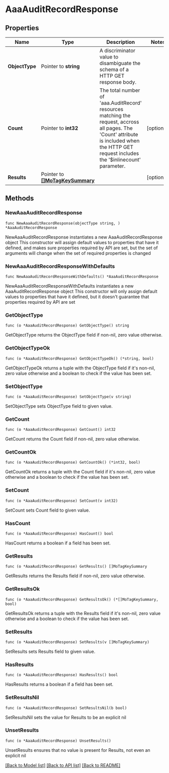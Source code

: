 # AaaAuditRecordResponse

## Properties

Name | Type | Description | Notes
------------ | ------------- | ------------- | -------------
**ObjectType** | Pointer to **string** | A discriminator value to disambiguate the schema of a HTTP GET response body. | 
**Count** | Pointer to **int32** | The total number of &#39;aaa.AuditRecord&#39; resources matching the request, accross all pages. The &#39;Count&#39; attribute is included when the HTTP GET request includes the &#39;$inlinecount&#39; parameter. | [optional] 
**Results** | Pointer to [**[]MoTagKeySummary**](MoTagKeySummary.md) |  | [optional] 

## Methods

### NewAaaAuditRecordResponse

`func NewAaaAuditRecordResponse(objectType string, ) *AaaAuditRecordResponse`

NewAaaAuditRecordResponse instantiates a new AaaAuditRecordResponse object
This constructor will assign default values to properties that have it defined,
and makes sure properties required by API are set, but the set of arguments
will change when the set of required properties is changed

### NewAaaAuditRecordResponseWithDefaults

`func NewAaaAuditRecordResponseWithDefaults() *AaaAuditRecordResponse`

NewAaaAuditRecordResponseWithDefaults instantiates a new AaaAuditRecordResponse object
This constructor will only assign default values to properties that have it defined,
but it doesn't guarantee that properties required by API are set

### GetObjectType

`func (o *AaaAuditRecordResponse) GetObjectType() string`

GetObjectType returns the ObjectType field if non-nil, zero value otherwise.

### GetObjectTypeOk

`func (o *AaaAuditRecordResponse) GetObjectTypeOk() (*string, bool)`

GetObjectTypeOk returns a tuple with the ObjectType field if it's non-nil, zero value otherwise
and a boolean to check if the value has been set.

### SetObjectType

`func (o *AaaAuditRecordResponse) SetObjectType(v string)`

SetObjectType sets ObjectType field to given value.


### GetCount

`func (o *AaaAuditRecordResponse) GetCount() int32`

GetCount returns the Count field if non-nil, zero value otherwise.

### GetCountOk

`func (o *AaaAuditRecordResponse) GetCountOk() (*int32, bool)`

GetCountOk returns a tuple with the Count field if it's non-nil, zero value otherwise
and a boolean to check if the value has been set.

### SetCount

`func (o *AaaAuditRecordResponse) SetCount(v int32)`

SetCount sets Count field to given value.

### HasCount

`func (o *AaaAuditRecordResponse) HasCount() bool`

HasCount returns a boolean if a field has been set.

### GetResults

`func (o *AaaAuditRecordResponse) GetResults() []MoTagKeySummary`

GetResults returns the Results field if non-nil, zero value otherwise.

### GetResultsOk

`func (o *AaaAuditRecordResponse) GetResultsOk() (*[]MoTagKeySummary, bool)`

GetResultsOk returns a tuple with the Results field if it's non-nil, zero value otherwise
and a boolean to check if the value has been set.

### SetResults

`func (o *AaaAuditRecordResponse) SetResults(v []MoTagKeySummary)`

SetResults sets Results field to given value.

### HasResults

`func (o *AaaAuditRecordResponse) HasResults() bool`

HasResults returns a boolean if a field has been set.

### SetResultsNil

`func (o *AaaAuditRecordResponse) SetResultsNil(b bool)`

 SetResultsNil sets the value for Results to be an explicit nil

### UnsetResults
`func (o *AaaAuditRecordResponse) UnsetResults()`

UnsetResults ensures that no value is present for Results, not even an explicit nil

[[Back to Model list]](../README.md#documentation-for-models) [[Back to API list]](../README.md#documentation-for-api-endpoints) [[Back to README]](../README.md)


